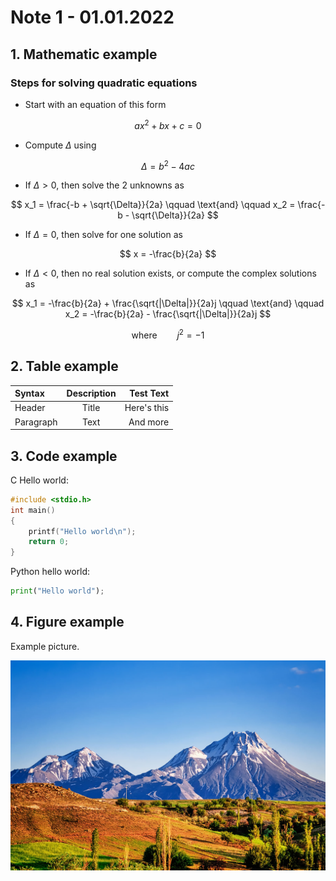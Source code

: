 # Note 1 - 01.01.2022

## 1. Mathematic example

### Steps for solving quadratic equations

- Start with an equation of this form

$$
ax^2 + bx + c = 0
$$

- Compute $\Delta$ using

$$
\Delta = b^2 - 4ac
$$

- If $\Delta > 0$, then solve the 2 unknowns as

$$
x_1 = \frac{-b + \sqrt{\Delta}}{2a} \qquad \text{and} \qquad x_2 = \frac{-b - \sqrt{\Delta}}{2a}
$$

- If $\Delta = 0$, then solve for one solution as

$$
x = -\frac{b}{2a}
$$

- If $\Delta < 0$, then no real solution exists, or compute the complex solutions as

$$
x_1 = -\frac{b}{2a} + \frac{\sqrt{|\Delta|}}{2a}j \qquad \text{and} \qquad x_2 = -\frac{b}{2a} - \frac{\sqrt{|\Delta|}}{2a}j
$$

$$
\text{where} \qquad j^2 = -1
$$

## 2. Table example

| Syntax      | Description | Test Text     |
| :---        |    :----:   |          ---: |
| Header      | Title       | Here's this   |
| Paragraph   | Text        | And more      |

## 3. Code example

C Hello world:

```c
#include <stdio.h>
int main()
{
    printf("Hello world\n");
    return 0;
}
```

Python hello world:

```python
print("Hello world");
```

## 4. Figure example

Example picture.

![Mountain](./mountain.jpg)
